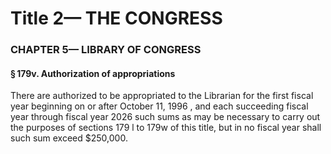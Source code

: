 
# Title 2— THE CONGRESS
### CHAPTER 5— LIBRARY OF CONGRESS
#### § 179v. Authorization of appropriations

There are authorized to be appropriated to the Librarian for the first fiscal year beginning on or after October 11, 1996 , and each succeeding fiscal year through fiscal year 2026 such sums as may be necessary to carry out the purposes of sections 179 l to 179w of this title, but in no fiscal year shall such sum exceed $250,000.
